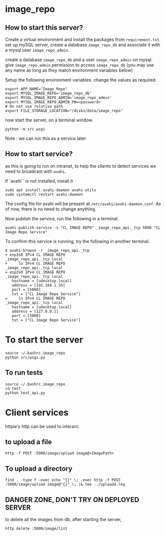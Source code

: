# image_repo

## How to start this server?

Create a virtual environment and install the packages from `requirement.txt`. set up mySQL server, create a database `image_repo_db` and associate it with a mysql user `image_repo_admin`. 

create a database `image_repo_db` and a user `image_repo_admin` on mysql.
give `image_repo_admin` permission to access `image_repo_db`
(you may use any name as long as they match environment variables below)

Setup the following environment variables. change the values as required.
```
export APP_NAME="Image Repo"
export MYSQL_IMAGE_REPO='image_repo_db'
export MYSQL_IMAGE_REPO_ADMIN='image_repo_admin'
export MYSQL_IMAGE_REPO_ADMIN_PW=<password>
# Do not use relative path
export FILE_STORAGE_LOCATION="/disks/data/image_repo"
```

now start the server, on a terminal window.
```
python -m src.wsgi
```

Note
:   we can run this as a service later

## How to start service?
as this is going to run on intranet, to help the clients to detect services
we need to broadcast with `avahi`.

If `avahi`` is not installed, install it

```
sudo apt install avahi-daemon avahi-utils
sudo systemctl restart avahi-daemon
```

The config file for avahi will be present at `/etc/avahi/avahi-daemon.conf`. As of now, there is no need to change anything.

Now publish the service, run the following in a terminal.
```
avahi-publish-service -s "CL IMAGE REPO" _image_repo_api._tcp 5000 "CL Image Repo Service"

```
To confirm this service is running, try the following in another terminal.
```
$ avahi-browse -r _image_repo_api._tcp
+ enp3s0 IPv4 CL IMAGE REPO                                 _image_repo_api._tcp local
+     lo IPv4 CL IMAGE REPO                                 _image_repo_api._tcp local
= enp3s0 IPv4 CL IMAGE REPO                                 _image_repo_api._tcp local
   hostname = [udesktop.local]
   address = [192.168.1.35]
   port = [5000]
   txt = ["CL Image Repo Service"]
=     lo IPv4 CL IMAGE REPO                                 _image_repo_api._tcp local
   hostname = [udesktop.local]
   address = [127.0.0.1]
   port = [5000]
   txt = ["CL Image Repo Service"]

```

# To start the server
```
source ~/.bashrc.image_repo
python src/wsgi.py
```

## To run tests

```
source ~/.bashrc.image_repo
cd test
python test_api.py
```

# Client services
httpie's http can be used to interact.

## to upload a file
```
http -f POST :5000/image/upload image@<ImagePath>
```

## To upload a directory
```
find . -type f -exec echo "{}" \; -exec http -f POST :5000/image/upload image@"{}" \; |& tee ../upload4.log
```

## DANGER ZONE, DON'T TRY ON DEPLOYED SERVER

to delete all the images from db, after starting the server,
```
http delete :5000/image/list
```

